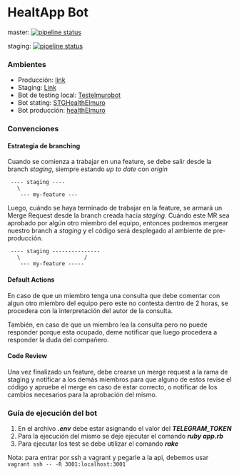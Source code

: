 # HealtApp Bot

master: [![pipeline status](https://gitlab.com/fiuba-memo2/tp2/elmuro-bot/badges/master/pipeline.svg)](https://gitlab.com/fiuba-memo2/tp2/elmuro-bot/commits/master)

staging: [![pipeline status](https://gitlab.com/fiuba-memo2/tp2/elmuro-bot/badges/staging/pipeline.svg)](https://gitlab.com/fiuba-memo2/tp2/elmuro-bot/commits/staging)

### Ambientes

- Producción: [link](https://elmuro-bot.herokuapp.com/)
- Staging: [Link](https://elmuro-bot-staging.herokuapp.com/)
- Bot de testing local: [Testelmurobot](t.me/Testelmurobot)
- Bot stating: [STGHealthElmuro](https://t.me/STGHealthElmuroBot)
- Bot producción: [healthElmuro](https://t.me/healthElmuroBot)


### Convenciones

#### Estrategia de branching

Cuando se comienza a trabajar en una feature, se debe salir desde la branch _staging_, siempre estando _up to date_ con _origin_
```
 ---- staging ----
   \
    --- my-feature ---
```
Luego, cuándo se haya terminado de trabajar en la feature, se armará un Merge Request desde la branch creada hacia _staging_. Cuándo este MR sea aprobado por algún otro miembro del equipo, entonces podremos mergear nuestro branch a _staging_ y el código será desplegado al ambiente de pre-producción.
```
 ---- staging ---------------
   \                    /
    --- my-feature -----
```
 #### Default Actions
 
 En caso de que un miembro tenga una consulta que debe comentar con algun otro miembro del equipo pero este no contesta dentro de 2 horas, se procedera con la interpretación del autor de la consulta.

También, en caso de que un miembro lea la consulta pero no puede responder porque esta ocupado, deme notificar que luego procedera a responder la duda del compañero.

#### Code Review
Una vez finalizado un feature, debe crearse un merge request a la rama de staging y notificar a los demás miembros para que alguno de estos revise el código y apruebe el merge en caso de estar correcto, o notificar de los cambios necesarios para la aprobación del mismo.

### Guía de ejecución del bot

1. En el archivo **_.env_** debe estar asignando el valor del **_TELEGRAM_TOKEN_**
2. Para la ejecución del mismo se deje ejecutar el comando **_ruby app.rb_**
3. Para ejecutar los test se debe utilizar el comando **_rake_**

Nota: para entrar por ssh a vagrant y pegarle a la api, debemos usar `vagrant ssh -- -R 3001:localhost:3001`
